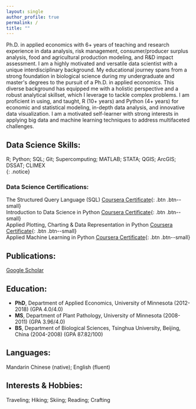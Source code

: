 ```yaml
---
layout: single
author_profile: true
permalink: /
title: ""
---
```


Ph.D. in applied economics with 6+ years of teaching and research experience in data analysis, risk management, consumer/producer surplus analysis, food and agricultural production modeling, and R&D impact assessment. I am a highly motivated and versatile data scientist with a unique interdisciplinary background. My educational journey spans from a strong foundation in biological science during my undergraduate and master's degrees to the pursuit of a Ph.D. in applied economics. This diverse background has equipped me with a holistic perspective and a robust analytical skillset, which I leverage to tackle complex problems. I am proficient in using, and taught, R (10+ years) and Python (4+ years) for economic and statistical modeling, in-depth data analysis, and innovative data visualization. I am a motivated self-learner with strong interests in applying big data and machine learning techniques to address multifaceted challenges.

## Data Science Skills:  
R; Python; SQL; Git; Supercomputing; MATLAB; STATA; QGIS; ArcGIS; DSSAT; CLIMEX  
{: .notice}

### Data Science Certifications:
The Structured Query Language (SQL) [Coursera Certificate](https://coursera.org/share/1d078f4e6c393c51c3cf54a2ba646565){: .btn .btn--small}  
Introduction to Data Science in Python [Coursera Certificate](https://coursera.org/share/48e23cb51c877f67919c0f8da380ed97){: .btn .btn--small}  
Applied Plotting, Charting & Data Representation in Python [Coursera Certificate](https://coursera.org/share/3458510d7cc892eb6a328ab992c9c4d1){: .btn .btn--small}  
Applied Machine Learning in Python [Coursera Certificate](https://coursera.org/share/8b68e31f7a35a9ca4dc2e29b205a0841){: .btn .btn--small}  

## Publications:  
[Google Scholar](https://scholar.google.com/citations?user=xbBwIeoAAAAJ&hl=en&oi=ao)

## Education:  
* **PhD**, Department of Applied Economics, University of Minnesota (2012-2018) (GPA 4.0/4.0)
* **MS**, Department of Plant Pathology, University of Minnesota (2008-2011) (GPA 3.96/4.0)
* **BS**, Department of Biological Sciences, Tsinghua University, Beijing, China (2004-2008) (GPA 87.82/100)


## Languages:  
Mandarin Chinese (native); English (fluent)

## Interests & Hobbies:  
Traveling; Hiking; Skiing; Reading; Crafting